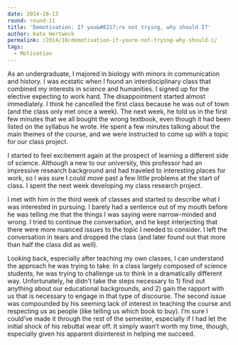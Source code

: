 ```yaml
---
date: 2014-10-13
round: round-11
title: 'Demotivation: If you&#8217;re not trying, why should I?'
author: Kate Hertweck
permalink: /2014/10/demotivation-if-youre-not-trying-why-should-i/
tags:
  - Motivation
---
```

As an undergraduate, I majored in biology with minors in communication and history. I was ecstatic when I found an interdisciplinary class that combined my interests in science and humanities. I signed up for the elective expecting to work hard. The disappointment started almost immediately. I think he cancelled the first class because he was out of town (and the class only met once a week). The next week, he told us in the first few minutes that we all bought the wrong textbook, even though it had been listed on the syllabus he wrote. He spent a few minutes talking about the main themes of the course, and we were instructed to come up with a topic for our class project.

I started to feel excitement again at the prospect of learning a different side of science. Although a new to our university, this professor had an impressive research background and had traveled to interesting places for work, so I was sure I could move past a few little problems at the start of class. I spent the next week developing my class research project.

I met with him in the third week of classes and started to describe what I was interested in pursuing. I barely had a sentence out of my mouth before he was telling me that the things I was saying were narrow-minded and wrong. I tried to continue the conversation, and he kept interjecting that there were more nuanced issues to the topic I needed to consider. I left the conversation in tears and dropped the class (and later found out that more than half the class did as well).

Looking back, especially after teaching my own classes, I can understand the approach he was trying to take. In a class largely composed of science students, he was trying to challenge us to think in a dramatically different way. Unfortunately, he didn&#8217;t take the steps necessary to 1) find out anything about our educational backgrounds, and 2) gain the rapport with us that is necessary to engage in that type of discourse. The second issue was compounded by his seeming lack of interest in teaching the course and respecting us as people (like telling us which book to buy). I&#8217;m sure I could&#8217;ve made it through the rest of the semester, especially if I had let the initial shock of his rebuttal wear off. It simply wasn&#8217;t worth my time, though, especially given his apparent disinterest in helping me succeed.
